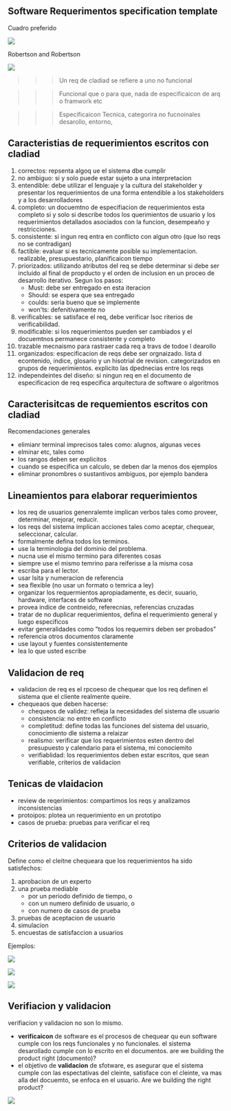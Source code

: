 ## Software Requerimentos specification template

Cuadro preferido

![](../asseets/specificacion.png)

Robertson and Robertson

![](../asseets/templtae2.png)

>>> Un req de cladiad se refiere a uno no funcional

>>> Funcional que o para que, nada de especificaicon de arq o framwork etc

>>> Especificaicon Tecnica, categorira no fucnoinales desarollo, entorno,

## Caracteristias de requerimientos escritos con cladiad
1. correctos: repsenta algoq ue el sistema dbe cumplir
2. no ambiguo: si y solo puede estar sujeto a una interpretacion
3. entendible: debe utilizar el lenguaje y la cultura del stakeholder y presentar los requerimientos de una forma entendible a los stakeholders y a los desarrolladores
4. completo: un docuemtno de especifiacion de requerimientos esta completo si y solo si describe todos los querimientos de usuario y los requerimientos detallados asociados con la funcion, desempeaño y restricciones.
5. consistente: si ingun req entra en conflicto con algun otro (que lso reqs no se contradigan)
6. factible: evaluar si es tecnicamente posible su implementacion. realizable, presupuestario, planificaicon tiempo
7. priorizados: utilizando atributos del req se debe determinar si debe ser incluido al final de propducto y el orden de inclusion en un proceo de desarrollo iterativo. Segun los pasos:
   - Must: debe ser entregado en esta iteracion
   - Should: se espera que sea entregado
   - coulds: seria bueno que se implemente
   - won'ts: defenitivamente no
8. verificables: se satisface el req, debe verificar lsoc riterios de verificabilidad.
9.  modificable: si los requerimientos pueden ser cambiados y el docuemtnos permanece consistente y completo
10. trazable mecnaismo para rastraer cada req a travs de todoe l dearollo
11. organizados: especificacion de reqs debe ser orgnaizado. lista d econtenido, indice, glosario y un hisotrial de revision. categorizados en grupos de requerimientos. explicito las dpednecias entre los reqs
12. independeintes del diseño: si ningun req en el documento de especificacion de req especifica arquitectura de software o algoritmos

## Caracterisitcas de requemientos escritos con cladiad

Recomendaciones generales
- elimianr terminal imprecisos tales como: alugnos, algunas veces
- elminar etc, tales como
- los rangos deben ser explicitos
- cuando se especifica un calculo, se deben dar la menos dos ejemplos
- eliminar pronombres o sustantivos ambiguos, por ejemplo bandera

## Lineamientos para elaborar requerimientos

- los req de usuarios genenralemte implican verbos tales como proveer, determinar, mejorar, reducir.
- los reqs del sistema implican acciones tales como aceptar, chequear, seleccionar, calcular.
- formalmente defina todos los terminos.
- use la terminologia del dominio del problema.
- nucna use el mismo termino para diferentes cosas
- siempre use el mismo temrino para reiferisse a la misma cosa
- escriba para el lector.
- usar lsita y numeracion de referencia
- sea flexible (no usar un formato o temrica a ley)
- organizar los requermientos apropiadamente, es decir, suuario, hardware, interfaces de software
- provea indice de contneido, referecnias, referencias cruzadas
- tratar de no duplicar requerimientos, defina el requerimiento general y luego especificos
- evitar generalidades como "todos los requemirs deben ser probados"
- referencia otros documentos claramente
- use layout y fuentes consistentemente
- lea lo que usted escribe

## Validacion de req

- validacion de req es el rpcoeso de chequear que los req definen el sistema que el cliente realmente queire.
- chequeaos que deben hacerse:
  - chequeos de validez: refleja la necesidades del sistema dle usuario
  - consistencia: no entre en conflicto
  - completitud: define todas las funciones del sistema del usuario, conocimiento dle sistema a relaizar
  - realismo: verificar que los requerimientos esten dentro del presupuesto y calendario para el sistema, mi conociemito
  - verifiablidad: los requerimientos deben estar escritos, que sean verifiable, criterios de validacion

## Tenicas de vlaidacion

- review de reqerimientos: compartimos los reqs y analizamos inconsistencias
- protoipos: plotea un requerimiento en un prototipo
- casos de prueba: pruebas para verificar el req

## Criterios de validacion

Define como el cleitne chequeara que los requerimientos ha sido satisfechos:
1. aprobacion de un experto
2. una prueba mediable
   - por un periodo definido de tiempo, o
   - con un numero definido de usuario, o
   - con numero de casos de prueba
3. pruebas de aceptacion de usuario
4. simulacion
5. encuestas de satisfaccion a usuarios

Ejemplos:

![](../asseets/req-val.png)

![](../asseets/val-3.png)

![](../asseets/val-4.png)

## Verifiacion y validacion
verifiacion y validacion no son lo mismo.

- **verificaicon** de software es el procesos de chequear qu eun software cumple con los reqs funcionales y no funcionales. el sistema desarollado cumple con lo escrito en el documentos.  are we building the product right (documento)?
- el objetivo de **validacion** de sfotware, es asegurar que el sistema cumple con las espectativas del cleinte, satisface con el cleinte, va mas alla del docuemto, se enfoca en el usuario. Are we building the right product?

![](../asseets/v-v.png)